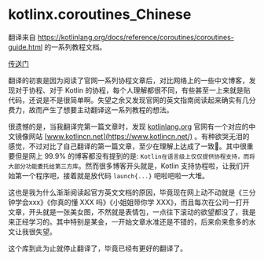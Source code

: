# kotlinx.coroutines_Chinese
翻译来自 https://kotlinlang.org/docs/reference/coroutines/coroutines-guide.html 的一系列教程文档。

[传送门](https://github.com/JosephusZhou/kotlinx.coroutines_Chinese/wiki)

翻译的初衷是因为阅读了官网一系列协程文章后，对比网络上的一些中文博客，发现对于协程、对于 Kotlin 的协程，每个人理解都很不同，有些甚至一上来就是贴代码，还说是不是很简单啊。失望之余又发现官网的英文指南阅读起来确实有几分费力，故而产生了想要主动翻译这一系列教程的想法。

很遗憾的是，当我翻译完第一篇文章时，发现 [kotlinlang.org](https://kotlinlang.org) 官网有一个对应的中文镜像网站 [www.kotlincn.net](https://www.kotlincn.net/) 。有种欲哭无泪的感觉，不过对比了自己翻译的第一篇文章，至少在理解上达成了一致👏。其中很重要但是网上 99.9% 的博客都没有提到的是: `Kotlin在语言级上仅仅提供协程支持，而将大部分功能委托给第三方库`。然而很多博客开头就是，Kotlin 支持协程啦，让我们开始第一个程序吧，接着就是放代码 `launch{...}` 吧啦吧啦一大堆。

这也是我为什么渐渐阅读起官方英文文档的原因，毕竟现在网上动不动就是《三分钟学会xxx》《你真的懂 XXX 吗》《小姐姐带你学 XXX》，而且每次在公司一打开文章，开头就是一张美女图，不然就是表情包，一点往下滚动的欲望都没了，我是来正经学习的。其中特别是某金，一开始文章水准还是不错的，后来俞来愈多的水文让我很失望。

这个库到此为止就停止翻译了，毕竟已经有更好的翻译了。
